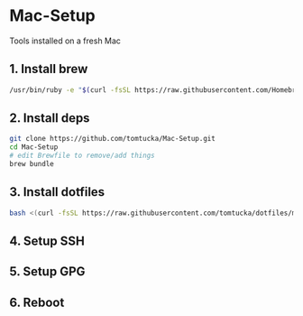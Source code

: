 # Mac-Setup
Tools installed on a fresh Mac

## 1. Install brew

```sh
/usr/bin/ruby -e "$(curl -fsSL https://raw.githubusercontent.com/Homebrew/install/master/install)"
```

## 2. Install deps

```sh
git clone https://github.com/tomtucka/Mac-Setup.git
cd Mac-Setup
# edit Brewfile to remove/add things
brew bundle
```

## 3. Install dotfiles

```bash
bash <(curl -fsSL https://raw.githubusercontent.com/tomtucka/dotfiles/main/setup.sh)
```

## 4. Setup SSH
## 5. Setup GPG
## 6. Reboot
